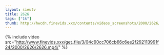 ```yaml
--- 
layout: sieutv
title: 2626
tags: ["1k"]
thumb: http://hwcdn.finevids.xxx/contents/videos_screenshots/2000/2626/preview.mp4.jpg
---
```

{% include video src="http://www.finevids.xxx/get_file/3/04c90cc706cb66c6ee2f292113991f24/2000/2626/2626.mp4/" %} 

